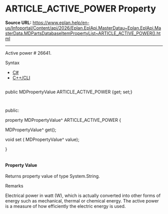 # ARTICLE_ACTIVE_POWER Property

**Source URL:** https://www.eplan.help/en-us/Infoportal/Content/api/2026/Eplan.EplApi.MasterDatau~Eplan.EplApi.MasterData.MDPartsDatabaseItemPropertyList~ARTICLE_ACTIVE_POWER().html

---

Active power # 26641.

Syntax

- [C#](#i-syntax-CS)
- [C++/CLI](#i-syntax-CPP2005)

```
```
public MDPropertyValue ARTICLE_ACTIVE_POWER {get; set;}
```
```

```
```
public:

property MDPropertyValue^ ARTICLE_ACTIVE_POWER {

   MDPropertyValue^ get();

   void set (    MDPropertyValue^ value);

}
```
```

#### Property Value

Returns property value of type System.String.

Remarks

Electrical power in watt (W), which is actually converted into other forms of energy such as mechanical, thermal or chemical energy. The active power is a measure of how efficiently the electric energy is used.
